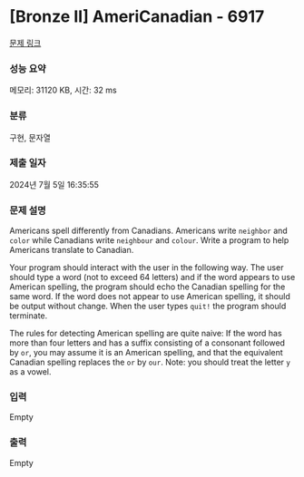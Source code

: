 # [Bronze II] AmeriCanadian - 6917 

[문제 링크](https://www.acmicpc.net/problem/6917) 

### 성능 요약

메모리: 31120 KB, 시간: 32 ms

### 분류

구현, 문자열

### 제출 일자

2024년 7월 5일 16:35:55

### 문제 설명

<p>Americans spell differently from Canadians. Americans write <code>neighbor</code> and <code>color</code> while Canadians write <code>neighbour</code> and <code>colour</code>. Write a program to help Americans translate to Canadian.</p>

<p>Your program should interact with the user in the following way. The user should type a word (not to exceed 64 letters) and if the word appears to use American spelling, the program should echo the Canadian spelling for the same word. If the word does not appear to use American spelling, it should be output without change. When the user types <code>quit!</code> the program should terminate.</p>

<p>The rules for detecting American spelling are quite naive: If the word has more than four letters and has a suffix consisting of a consonant followed by <code>or</code>, you may assume it is an American spelling, and that the equivalent Canadian spelling replaces the <code>or</code> by <code>our</code>. Note: you should treat the letter <code>y</code> as a vowel.</p>

### 입력 

 Empty

### 출력 

 Empty

